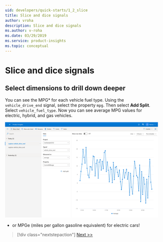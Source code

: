 ```yaml
---
uid: developers/quick-starts/1_2_slice
title: Slice and dice signals
author: vroha
description: Slice and dice signals
ms.author: v-roha
ms.date: 03/29/2019
ms.service: product-insights
ms.topic: conceptual
---
```

# Slice and dice signals

## Select dimensions to drill down deeper 

You can see the MPG*  for each vehicle fuel type. Using the `vehicle_drive_end` signal, select the property `mpg`. Then select **Add Split**. Select `vehicle_fuel_type`. Now you can see average MPG values for electric, hybrid, and gas vehicles. 

![MPG per vehicle fuel type](1_2_slice.PNG)


* or MPGe (miles per gallon gasoline equivalent) for electric cars! 

> [!div class="nextstepaction"]
> [Next >>](1_3_transform.md)

